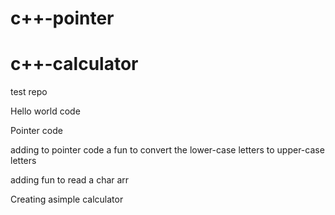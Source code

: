 # c++-pointer 
# c++-calculator
test repo

Hello world code

Pointer code

adding to pointer code a fun to convert the lower-case letters to upper-case letters

adding fun to read a char arr 

Creating asimple calculator
